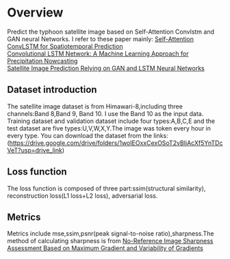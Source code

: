 # Overview
Predict the typhoon satellite image based on Self-Attention Convlstm and GAN neural Networks.
I refer to these paper mainly:
[Self-Attention ConvLSTM for Spatiotemporal Prediction](https://doi.org/10.1609/aaai.v34i07.6819)  
[Convolutional LSTM Network: A Machine Learning Approach for Precipitation Nowcasting](https://paperswithcode.com/paper/convolutional-lstm-network-a-machine-learning)  
[Satellite Image Prediction Relying on GAN and LSTM Neural Networks](https://ieeexplore.ieee.org/abstract/document/8761462)

## Dataset introduction
The satellite image dataset is from Himawari-8,including three channels:Band 8,Band 9, Band 10.
I use the Band 10 as the input data.
Training dataset and validation dataset include four types:A,B,C,E and the test dataset are five types:U,V,W,X,Y.The image was token every hour in every type.
You can download the dataset from the links:(https://drive.google.com/drive/folders/1woIEOxxCexOSoT2vBIjAcXf5YnTDcVeT?usp=drive_link)

## Loss function 
The loss function is composed of three part:ssim(structural similarity), reconstruction loss(L1 loss+L2 loss), adversarial loss.

## Metrics
Metrics include mse,ssim,psnr(peak signal-to-noise ratio),sharpness.The method of calculating sharpness is from [No-Reference Image Sharpness Assessment Based on Maximum Gradient and Variability of Gradients](https://ieeexplore.ieee.org/document/8168377)

